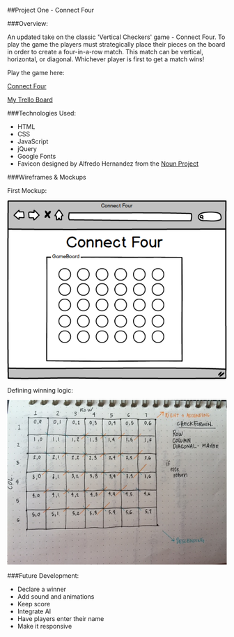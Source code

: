 ##Project One - Connect Four

###Overview:

An updated take on the classic 'Vertical Checkers' game - Connect Four. To play the game the players must strategically place their pieces on the board in order to create a four-in-a-row match. This match can be vertical, horizontal, or diagonal. Whichever player is first to get a match wins! 

Play the game here: <br>

[Connect Four](https://kirstenhumphreys.github.io/connect-four/)

[My Trello Board](https://trello.com/b/e40drodF/project-one)


###Technologies Used:

* HTML
* CSS
* JavaScript
* jQuery
* Google Fonts
* Favicon designed by Alfredo Hernandez from the [Noun Project](https://thenounproject.com/)


###Wireframes & Mockups

First Mockup:

![alt text](https://raw.githubusercontent.com/kirstenhumphreys/connect-four/master/wireframes/New%20mockup.png "First Wireframe")

Defining winning logic:

![alt text](https://raw.githubusercontent.com/kirstenhumphreys/connect-four/master/wireframes/FullSizeRender.jpg "Winning Logic")



###Future Development:

* Declare a winner
* Add sound and animations
* Keep score 
* Integrate AI
* Have players enter their name
* Make it responsive



